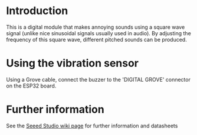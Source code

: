 # Introduction
This is a digital module that makes annoying sounds using a square wave signal
(unlike nice sinusoidal signals usually used in audio). By adjusting the
frequency of this square wave, different pitched sounds can be produced.

# Using the vibration sensor
Using a Grove cable, connect the buzzer to the 'DIGITAL GROVE' connector on the
ESP32 board.

# Further information
See the [Seeed Studio wiki page](http://wiki.seeed.cc/Grove-Buzzer/) for further information and datasheets
